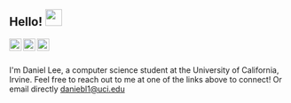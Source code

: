 ## Hello! <img src="https://raw.githubusercontent.com/iampavangandhi/iampavangandhi/master/gifs/Hi.gif" width="30px"></h2>

<a href="https://www.linkedin.com/in/danielbolee/">
  <img align="left" alt="Daniel's Linkedin" width="22px" src="https://cdn.jsdelivr.net/npm/simple-icons@v3/icons/linkedin.svg" />
</a>
<a href="https://twitter.com/ToastInspector">
  <img align="left" alt="Daniel's Linkedin" width="22px" src="https://cdn.jsdelivr.net/npm/simple-icons@3.13.0/icons/twitter.svg" />
</a>
<a href="mailto:daniebl1@uci.edu">
  <img align="left" alt="'Gmail" width="22px" src="https://cdn.jsdelivr.net/npm/simple-icons@3.1.0/icons/gmail.svg" />
</a>

<br />
<br />

I'm Daniel Lee, a computer science student at the University of California, Irvine. Feel free to reach out to me at one of the links above to connect! Or email directly daniebl1@uci.edu
